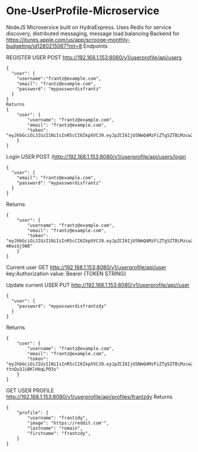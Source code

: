 # One-UserProfile-Microservice
NodeJS Microservice built on HydraExpress. Uses Redis for service discovery, distributed messaging, message load balancing
Backend for https://itunes.apple.com/us/app/scrooge-monthly-budgeting/id1280215067?mt=8
Endpoints

REGISTER USER
POST
http://192.168.1.153:8080/v1/userprofile/api/users
```
{
  "user": {
  	"username":"frantz@example.com",
    "email": "frantz@example.com",
    "password": "mypasswordisfrantz"
  }
}
Returns
{
    "user": {
        "username": "frantz@example.com",
        "email": "frantz@example.com",
        "token": "eyJhbGciOiJIUzI1NiIsInR5cCI6IkpXVCJ9.eyJpZCI6IjU5NmQ4MzFiZTg5ZTBiMzcwZDY1NmIwYiIsInVzZXJuYW1lIjoiZnJhbnR6QGV4YW1wbGUuY29tIiwiZXhwIjoxNTA1NTMzMjEyLCJpYXQiOjE1MDAzNDkyMTJ9.P3qvZd9nUGjexZx_BVUrCQFivwsdvGooTIbXgY4bAKI"
    }
}
```
Login USER
POST /http://192.168.1.153:8080/v1/userprofile/api/users/login
```
{
  "user": {
    "email": "frantz@example.com",
    "password": "mypasswordisfrantz"
  }
}
```
Returns
```
{
    "user": {
        "username": "frantz@example.com",
        "email": "frantz@example.com",
        "token": "eyJhbGciOiJIUzI1NiIsInR5cCI6IkpXVCJ9.eyJpZCI6IjU5NmQ4MzFiZTg5ZTBiMzcwZDY1NmIwYiIsInVzZXJuYW1lIjoiZnJhbnR6QGV4YW1wbGUuY29tIiwiZXhwIjoxNTA1NTMzMjc0LCJpYXQiOjE1MDAzNDkyNzR9.99Pr5ZwRSih3ZQQJO6fKQX6_k2rSl0Aez-mKwiGj5W8"
    }
}
```

Current user
GET http://192.168.1.153:8080/v1/userprofile/api/user
key:Authorization
value: Bearer {TOKEN STRING}

Update current USER
PUT http://192.168.1.153:8080/v1/userprofile/api//user
```
{
  "user": {
    "password": "mypasswordisfrantzdy"
  }
}
```
Returns
```
{
    "user": {
        "username": "frantz@example.com",
        "email": "frantz@example.com",
        "token": "eyJhbGciOiJIUzI1NiIsInR5cCI6IkpXVCJ9.eyJpZCI6IjU5NmQ4MzFiZTg5ZTBiMzcwZDY1NmIwYiIsInVzZXJuYW1lIjoiZnJhbnR6QGV4YW1wbGUuY29tIiwiZXhwIjoxNTA1NTMzODcwLCJpYXQiOjE1MDAzNDk4NzB9.9n9Ou1VSwpJs8yz4BcBbrcl-ttnQu3JiBKlHbqLPO3s"
    }
}
```

GET USER PROFILE
http://192.168.1.153:8080/v1/userprofile/api/profiles/frantzdy
Returns
```
{
    "profile": {
        "username": "frantzdy",
        "image": "https://reddit.com'",
        "lastname": "romain",
        "firstname": "frantzdy",
    }
}
```
